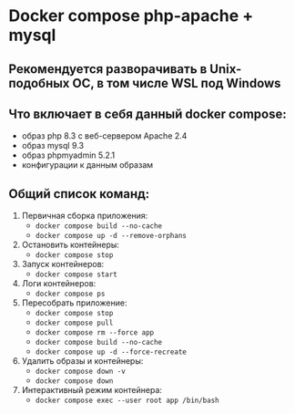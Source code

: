 # Docker compose php-apache + mysql
## Рекомендуется разворачивать в Unix-подобных ОС, в том числе WSL под Windows

## Что включает в себя данный docker compose:
- образ php 8.3 с веб-сервером Apache 2.4
- образ mysql 9.3
- образ phpmyadmin 5.2.1
- конфигурации к данным образам

## Общий список команд:
1. Первичная сборка приложения:
    - `docker compose build --no-cache`
    - `docker compose up -d --remove-orphans`
2. Остановить контейнеры:
    - `docker compose stop`
3. Запуск контейнеров:
    - `docker compose start`
4. Логи контейнеров:
    - `docker compose ps`
5. Пересобрать приложение:
    - `docker compose stop`
    - `docker compose pull`
    - `docker compose rm --force app`
    - `docker compose build --no-cache`
    - `docker compose up -d --force-recreate`
6. Удалить образы и контейнеры:
    - `docker compose down -v`
    - `docker compose down`
7. Интерактивный режим контейнера:
   - `docker compose exec --user root app /bin/bash`